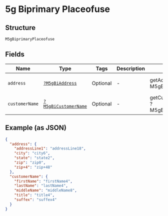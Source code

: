
# 5g Biprimary Placeofuse

## Structure

`M5gBiprimaryPlaceofuse`

## Fields

| Name | Type | Tags | Description | Getter | Setter |
|  --- | --- | --- | --- | --- | --- |
| `address` | [`?M5gBiAddress`](../../doc/models/5g-bi-address.md) | Optional | - | getAddress(): ?M5gBiAddress | setAddress(?M5gBiAddress address): void |
| `customerName` | [`?M5gBiCustomerName`](../../doc/models/5g-bi-customer-name.md) | Optional | - | getCustomerName(): ?M5gBiCustomerName | setCustomerName(?M5gBiCustomerName customerName): void |

## Example (as JSON)

```json
{
  "address": {
    "addressLine1": "addressLine18",
    "city": "city6",
    "state": "state2",
    "zip": "zip0",
    "zip+4": "zip+48"
  },
  "customerName": {
    "firstName": "firstName4",
    "lastName": "lastName4",
    "middleName": "middleName8",
    "title": "title4",
    "suffex": "suffex4"
  }
}
```

